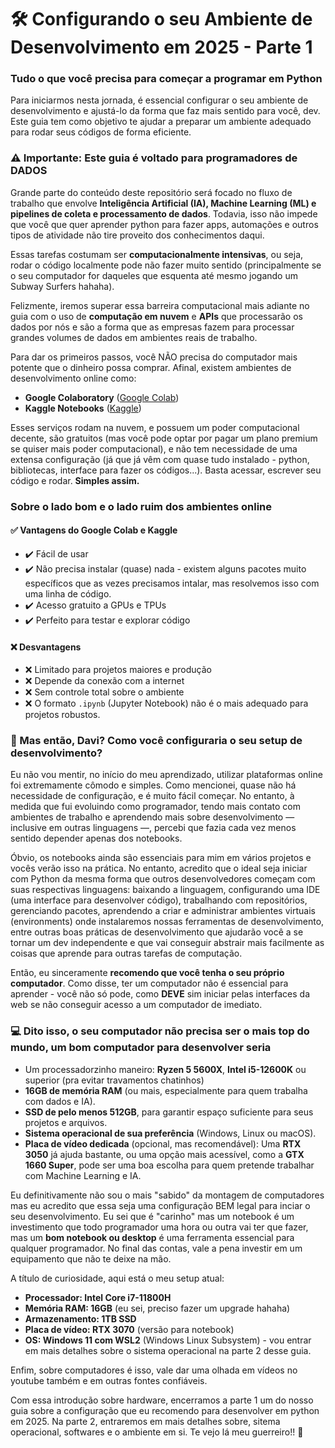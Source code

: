 # 🛠️ Configurando o seu Ambiente de Desenvolvimento em 2025 - Parte 1

### Tudo o que você precisa para começar a programar em Python  

Para iniciarmos nesta jornada, é essencial configurar o seu ambiente de desenvolvimento e ajustá-lo da forma que faz mais sentido para você, dev. Este guia tem como objetivo te ajudar a preparar um ambiente adequado para rodar seus códigos de forma eficiente.  

### ⚠️ Importante: Este guia é voltado para programadores de **DADOS**

Grande parte do conteúdo deste repositório será focado no fluxo de trabalho que envolve **Inteligência Artificial (IA), Machine Learning (ML) e pipelines de coleta e processamento de dados**. Todavia, isso não impede que você que quer aprender python para fazer apps, automações e outros tipos de atividade não tire proveito dos conhecimentos daqui.

Essas tarefas costumam ser **computacionalmente intensivas**, ou seja, rodar o código localmente pode não fazer muito sentido (principalmente se o seu computador for daqueles que esquenta até mesmo jogando um Subway Surfers hahaha).  

Felizmente, iremos superar essa barreira computacional mais adiante no guia com o uso de **computação em nuvem** e **APIs** que processarão os dados por nós e são a forma que as empresas fazem para processar grandes volumes de dados em ambientes reais de trabalho.  

Para dar os primeiros passos, você NÃO precisa do computador mais potente que o dinheiro possa comprar. Afinal, existem ambientes de desenvolvimento online como:  

- **Google Colaboratory** ([Google Colab](https://colab.research.google.com))  
- **Kaggle Notebooks** ([Kaggle](https://www.kaggle.com))  

Esses serviços rodam na nuvem, e possuem um poder computacional decente, são gratuitos (mas você pode optar por pagar um plano premium se quiser mais poder computacional), e não tem necessidade de uma extensa configuração (já que já vêm com quase tudo instalado - python, bibliotecas, interface para fazer os códigos...). Basta acessar, escrever seu código e rodar. **Simples assim.**  

### Sobre o lado bom e o lado ruim dos ambientes online

#### ✅ **Vantagens do Google Colab e Kaggle**  

- ✔️ Fácil de usar
- ✔️ Não precisa instalar (quase) nada - existem alguns pacotes muito específicos que as vezes precisamos intalar, mas resolvemos isso com uma linha de código.
- ✔️ Acesso gratuito a GPUs e TPUs  
- ✔️ Perfeito para testar e explorar código  

#### ❌ **Desvantagens**  

- ❌ Limitado para projetos maiores e produção  
- ❌ Depende da conexão com a internet  
- ❌ Sem controle total sobre o ambiente  
- ❌ O formato `.ipynb` (Jupyter Notebook) não é o mais adequado para projetos robustos.

### 🔧 Mas então, Davi? Como você configuraria o seu setup de desenvolvimento?

Eu não vou mentir,  no início do meu aprendizado, utilizar plataformas online foi extremamente cômodo e simples. Como mencionei, quase não há necessidade de configuração, e é muito fácil começar. No entanto, à medida que fui evoluindo como programador, tendo mais contato com ambientes de trabalho e aprendendo mais sobre desenvolvimento — inclusive em outras linguagens —, percebi que fazia cada vez menos sentido depender apenas dos notebooks.

Óbvio, os notebooks ainda são essenciais para mim em vários projetos e vocês verão isso na prática. No entanto, acredito que o ideal seja iniciar com Python da mesma forma que outros desenvolvedores começam com suas respectivas linguagens: baixando a linguagem, configurando uma IDE (uma interface para desenvolver código), trabalhando com repositórios, gerenciando pacotes, aprendendo a criar e administrar ambientes virtuais (environments) onde instalaremos nossas ferramentas de desenvolvimento, entre outras boas práticas de desenvolvimento que ajudarão você a se tornar um dev independente e que vai conseguir abstrair mais facilmente as coisas que aprende para outras tarefas de computação.

Então, eu sinceramente **recomendo que você tenha o seu próprio computador**. Como disse, ter um computador não é essencial para aprender - você não só pode, como **DEVE** sim iniciar pelas interfaces da web se não conseguir acesso a um computador de imediato.

### 💻 Dito isso, o seu computador não precisa ser o mais top do mundo, um bom computador para desenvolver seria

- Um processadorzinho maneiro: **Ryzen 5 5600X**, **Intel i5-12600K** ou superior (pra evitar travamentos chatinhos)
- **16GB de memória RAM** (ou mais, especialmente para quem trabalha com dados e IA).
- **SSD de pelo menos 512GB**, para garantir espaço suficiente para seus projetos e arquivos.
- **Sistema operacional de sua preferência** (Windows, Linux ou macOS).
- **Placa de vídeo dedicada** (opcional, mas recomendável): Uma **RTX 3050** já ajuda bastante, ou uma opção mais acessível, como a **GTX 1660 Super**, pode ser uma boa escolha para quem pretende trabalhar com Machine Learning e IA.

Eu definitivamente não sou o mais "sabido" da montagem de computadores mas eu acredito que essa seja uma configuração BEM legal para inciar o seu desenvolvimento. Eu sei que é "carinho" mas um notebook é um investimento que todo programador uma hora ou outra vai ter que fazer, mas um **bom notebook ou desktop** é uma ferramenta essencial para qualquer programador. No final das contas, vale a pena investir em um equipamento que não te deixe na mão.

A título de curiosidade, aqui está o meu setup atual:

- **Processador: Intel Core i7-11800H**
- **Memória RAM: 16GB** (eu sei, preciso fazer um upgrade hahaha)
- **Armazenamento: 1TB SSD**
- **Placa de vídeo: RTX 3070** (versão para notebook)
- **OS: Windows 11 com WSL2** (Windows Linux Subsystem) - vou entrar em mais detalhes sobre o sistema operacional na parte 2 desse guia.

Enfim, sobre computadores é isso, vale dar uma olhada em vídeos no youtube também e em outras fontes confiáveis.

Com essa introdução sobre hardware, encerramos a parte 1 um do nosso guia sobre a configuração que eu recomendo para desenvolver em python em 2025. Na parte 2, entraremos em mais detalhes sobre, sitema operacional, softwares e o ambiente em si. Te vejo lá meu guerreiro!! 🚀
